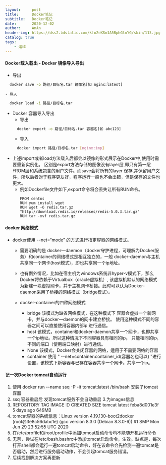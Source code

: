 ```yaml
---
layout:     post
title:      Docker笔记
subtitle:   Docker笔记
date:       2020-12-02
author:     AnAn
header-img: https://dss2.bdstatic.com/kfoZeXSm1A5BphGlnYG/skin/113.jpg
catalog: true
tags:
    - 运维
---
```

#### Docker载入载出    - Docker 镜像导入导出
  - 导出
  ```bash
    docker save -o 路径/目标名.tar 镜像名[如 nginx:latest] 
  ```
    - 导入
  ```bash
    docker load -i 路径/目标名.tar
  ```
- Docker 容器导入导出
  - 导出
  ```bash
    docker export -o 路径/目标名.tar 容器名[如 abc123]  
  ```
    - 导入
  ```bash
    docker import 路径/目标名.tar [nginx:imp] 
  ```
- 上述import或者load方法载入后都会以镜像的形式展示在Docker中,使用时需要重新实例化。
区别是export方法存储的图像没有layer层,即只有第一层FROM层和系统包含的用户文件。而save会将所有的layer
保存,并保留用户文件，所以后者对于程序更友好，程序运行一般也不会出错，但是保存的文件也更大。
  - 例如Dockerfile文件如下,export命令将会丢失让所有RUN命令。
    ```
    FROM centos
    RUN yum install wget
    RUN wget -O redis.tar.gz "http://download.redis.io/releases/redis-5.0.3.tar.gz"
    RUN tar -xvf redis.tar.gz  
    ```
#### docker 网络模式
- docker使用 --net=“mode” 的方式进行指定容器的网络模式。

  - 需要明确的是 docker—daemon（docker守护进程，可理解为Docker服务）和container的网络模式是相互独立的，一般
  docker-daemon与主机共享同一个网卡(host模式)，即也共享同一个ip地址。

  - 也有例外情况，比如在宿主机为windows系统非hyper-v模式下，那么Docker将依赖于Virtualbox（oracle虚拟机）,
  该虚拟机默认的网络模式为新建一块虚拟网卡，并于主机网卡桥接。此时可以认为Docker-daemon采用了桥接的网络模式（bridge模式）。

  - docker-container的四种网络模式
    - bridge 该模式为缺省网络模式，在这种模式下 容器会虚拟一个新网卡，并与docker—daemon的网卡建立桥接。
    使用这种模式不同的容器之间可以直接使用容器内部ip 进行通信。
    - host 该模式，container和docker-daemon共享一个网卡，也即共享一个ip地址。所以这种情况下不同容器具有相同的ip，
    只能相同的ip，不同的端口（使用端口映射）进行通信。
    - None 该模式，Docker会关闭容器的网络，适用于不需要网络的容器
    - container 使用 " --net=container:container_id(容器名也可以) "进行设置，该模式下新容器与已存在容器共享一个网卡，共享一个ip。
#### 记一次Docker tomcat自动运行
1. 使用 docker run --name ssq -P -it tomcat:latest /bin/bash 安装了tomcat容器
2. ssq 容器重启后 发现tomcat服务不会自动重启 3.为images信息
3.  REPOSITORY   TAG       IMAGE ID       CREATED        SIZE
    tomcat       latest    feba8d001e3f   5 days ago     649MB
4. tomcat容器的系统信息：Linux version 4.19.130-boot2docker (root@3e8c56dabc1e) (gcc version 8.3.0 (Debian 8.3.0-6)) #1 SMP Mon Jun 29 23:52:55 UTC 2020
5. 在/etc/profile和/root/profile中添加tomcat启动命令均不能随开机运行命令
6. 无奈，尝试在/etc/bash.bashrc中添加tomcat启动命令，生效。缺点是，每次打开shell都会运行一遍tomcat启动命令，好在该命令会先检测一遍tomcat是否启动，然后进行服务启动动作，不会引起tomcat服务错误。
7. 后续找到解决方案再更新

